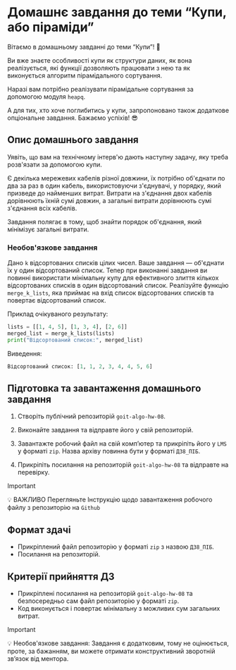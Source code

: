 # Домашнє завдання до теми “Купи, або піраміди”

Вітаємо в домашньому завданні до теми “Купи”! 🙂

Ви вже знаєте особливості купи як структури даних, як вона реалізується, які функції дозволяють працювати з нею та як виконується алгоритм пірамідального сортування.

Наразі вам потрібно реалізувати пірамідальне сортування за допомогою модуля `heapq`.

А для тих, хто хоче поглибитись у купи, запропоновано також додаткове опціональне завдання. Бажаємо успіхів! 😎

## Опис домашнього завдання

Уявіть, що вам на технічному інтерв'ю дають наступну задачу, яку треба розв'язати за допомогою купи.

Є декілька мережевих кабелів різної довжини, їх потрібно об'єднати по два за раз в один кабель, використовуючи з'єднувачі, у порядку, який призведе до найменших витрат. Витрати на з'єднання двох кабелів дорівнюють їхній сумі довжин, а загальні витрати дорівнюють сумі з'єднання всіх кабелів.

Завдання полягає в тому, щоб знайти порядок об'єднання, який мінімізує загальні витрати.

### Необов'язкове завдання

Дано `k` відсортованих списків цілих чисел. Ваше завдання — об'єднати їх у один відсортований список. Тепер при виконанні завдання ви повинні використати мінімальну купу для ефективного злиття кількох відсортованих списків в один відсортований список. Реалізуйте функцію `merge_k_lists`, яка приймає на вхід список відсортованих списків та повертає відсортований список.

Приклад очікуваного результату:

```python
lists = [[1, 4, 5], [1, 3, 4], [2, 6]]
merged_list = merge_k_lists(lists)
print("Відсортований список:", merged_list)
```

Виведення:

```python
Відсортований список: [1, 1, 2, 3, 4, 4, 5, 6]
```

## Підготовка та завантаження домашнього завдання

1. Створіть публічний репозиторій `goit-algo-hw-08`.

2. Виконайте завдання та відправте його у свій репозиторій.

3. Завантажте робочий файл на свій комп’ютер та прикріпіть його у `LMS` у форматі `zip`. Назва архіву повинна бути у форматі `ДЗ8_ПІБ`.

4. Прикріпіть посилання на репозиторій `goit-algo-hw-08` та відправте на перевірку.

> [!IMPORTANT]
>
> 💡 ВАЖЛИВО Перегляньте Інструкцію щодо завантаження робочого файлу з репозиторію на `Github`

## Формат здачі

- Прикріплений файл репозиторію у форматі `zip` з назвою `ДЗ8_ПІБ`.
- Посилання на репозиторій.

## Критерії прийняття ДЗ

- Прикріплені посилання на репозиторій `goit-algo-hw-08` та безпосередньо сам файл репозиторію у форматі `zip`.
- Код виконується і повертає мінімальну з можливих сум загальних витрат.

> [!IMPORTANT]
>
> 💡 Необов'язкове завдання: Завдання є додатковим, тому не оцінюється, проте, за бажанням, ви можете отримати конструктивний зворотній зв’язок від ментора.
